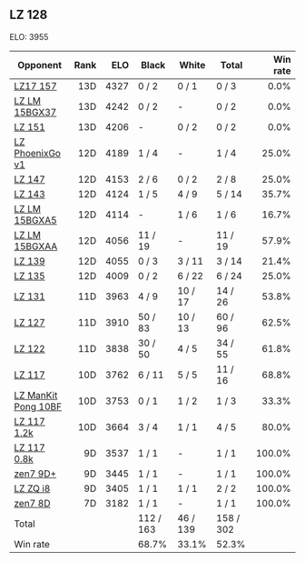 ## LZ 128 ##

ELO: 3955

Opponent | Rank | ELO | Black | White | Total | Win rate
---------|-----:|----:|-------|-------|-------|-------:
[LZ17 157](LZ17%20157.md) | 13D | 4327 | 0 / 2 | 0 / 1 | 0 / 3 | 0.0%
[LZ LM 15BGX37](LZ%20LM%2015BGX37.md) | 13D | 4242 | 0 / 2 | - | 0 / 2 | 0.0%
[LZ 151](LZ%20151.md) | 13D | 4206 | - | 0 / 2 | 0 / 2 | 0.0%
[LZ PhoenixGo v1](LZ%20PhoenixGo%20v1.md) | 12D | 4189 | 1 / 4 | - | 1 / 4 | 25.0%
[LZ 147](LZ%20147.md) | 12D | 4153 | 2 / 6 | 0 / 2 | 2 / 8 | 25.0%
[LZ 143](LZ%20143.md) | 12D | 4124 | 1 / 5 | 4 / 9 | 5 / 14 | 35.7%
[LZ LM 15BGXA5](LZ%20LM%2015BGXA5.md) | 12D | 4114 | - | 1 / 6 | 1 / 6 | 16.7%
[LZ LM 15BGXAA](LZ%20LM%2015BGXAA.md) | 12D | 4056 | 11 / 19 | - | 11 / 19 | 57.9%
[LZ 139](LZ%20139.md) | 12D | 4055 | 0 / 3 | 3 / 11 | 3 / 14 | 21.4%
[LZ 135](LZ%20135.md) | 12D | 4009 | 0 / 2 | 6 / 22 | 6 / 24 | 25.0%
[LZ 131](LZ%20131.md) | 11D | 3963 | 4 / 9 | 10 / 17 | 14 / 26 | 53.8%
[LZ 127](LZ%20127.md) | 11D | 3910 | 50 / 83 | 10 / 13 | 60 / 96 | 62.5%
[LZ 122](LZ%20122.md) | 11D | 3838 | 30 / 50 | 4 / 5 | 34 / 55 | 61.8%
[LZ 117](LZ%20117.md) | 10D | 3762 | 6 / 11 | 5 / 5 | 11 / 16 | 68.8%
[LZ ManKit Pong 10BF](LZ%20ManKit%20Pong%2010BF.md) | 10D | 3753 | 0 / 1 | 1 / 2 | 1 / 3 | 33.3%
[LZ 117 1.2k](LZ%20117%201.2k.md) | 10D | 3664 | 3 / 4 | 1 / 1 | 4 / 5 | 80.0%
[LZ 117 0.8k](LZ%20117%200.8k.md) | 9D | 3537 | 1 / 1 | - | 1 / 1 | 100.0%
[zen7 9D+](zen7%209D+.md) | 9D | 3445 | 1 / 1 | - | 1 / 1 | 100.0%
[LZ ZQ i8](LZ%20ZQ%20i8.md) | 9D | 3405 | 1 / 1 | 1 / 1 | 2 / 2 | 100.0%
[zen7 8D](zen7%208D.md) | 7D | 3182 | 1 / 1 | - | 1 / 1 | 100.0%
Total | | | 112 / 163 | 46 / 139 | 158 / 302 | 
Win rate| | | 68.7% | 33.1% | 52.3% | 
